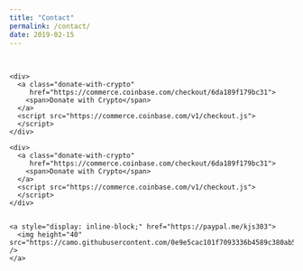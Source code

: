 ```yaml
---
title: "Contact"
permalink: /contact/
date: 2019-02-15
---
```




<div id="feed-meeee">
  <br />
  <p align="center">


    <div>
      <a class="donate-with-crypto"
         href="https://commerce.coinbase.com/checkout/6da189f179bc31">
        <span>Donate with Crypto</span>
      </a>
      <script src="https://commerce.coinbase.com/v1/checkout.js">
      </script>
    </div>

    <div>
      <a class="donate-with-crypto"
         href="https://commerce.coinbase.com/checkout/6da189f179bc31">
        <span>Donate with Crypto</span>
      </a>
      <script src="https://commerce.coinbase.com/v1/checkout.js">
      </script>
    </div>


    <a style="display: inline-block;" href="https://paypal.me/kjs303">
      <img height="40" src="https://camo.githubusercontent.com/0e9e5cac101f7093336b4589c380ab5dcfdcbab0/68747470733a2f2f63646e2e6a7364656c6976722e6e65742f67682f74776f6c66736f6e2f70617970616c2d6769746875622d627574746f6e40312e302e302f646973742f627574746f6e2e737667" />
    </a>
  </p>
</div>

